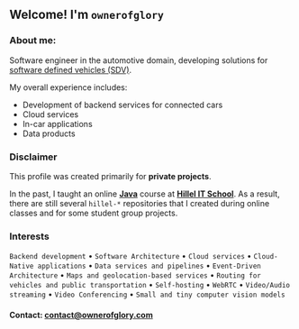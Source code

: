 ## Welcome! I'm `ownerofglory`
### About me:
Software engineer in the automotive domain, developing solutions for [software defined vehicles (SDV)](https://sdv.eclipse.org/).

My overall experience includes:
  - Development of backend services for connected cars
  - Cloud services
  - In-car applications
  - Data products

### Disclaimer
This profile was created primarily for **private projects**.

In the past, I taught an online  **[Java](https://ithillel.ua/courses/java-pro)** course at **[Hillel IT School](https://ithillel.ua/)**.
As a result, there are still several `hillel-*` repositories that I created during online classes and for some student group projects.

### Interests
`Backend development` • `Software Architecture` • `Cloud services` • `Cloud-Native applications` • `Data services and pipelines` • `Event-Driven Architecture` • `Maps and geolocation-based services` • `Routing for vehicles and public transportation` • `Self-hosting` • `WebRTC` • `Video/Audio streaming` • `Video Conferencing` • `Small and tiny computer vision models`

#### Contact: <contact@ownerofglory.com>
